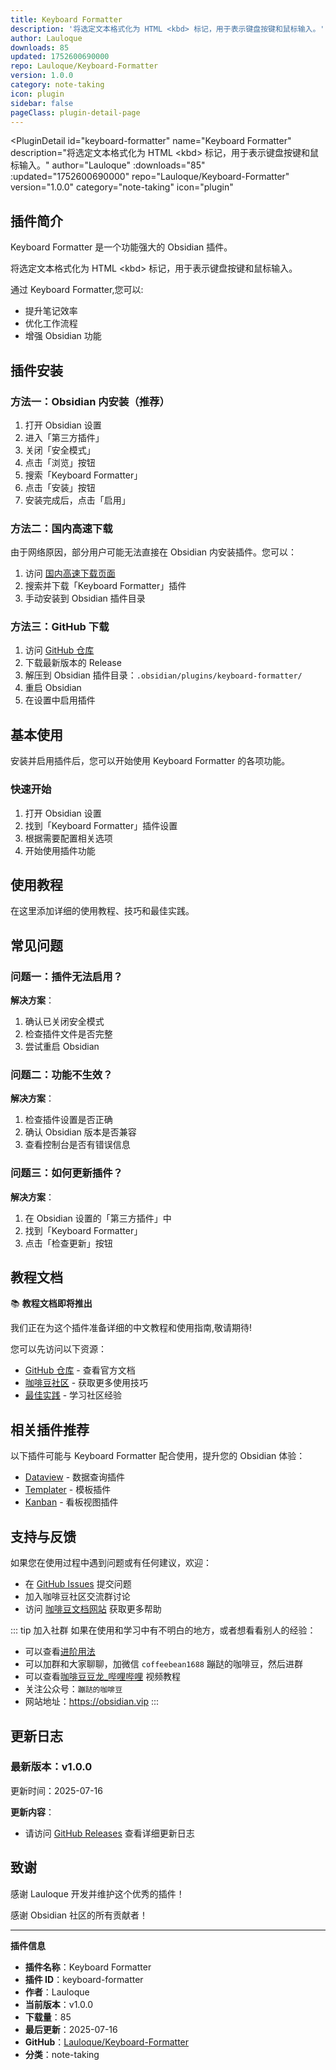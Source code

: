 ```yaml
---
title: Keyboard Formatter
description: '将选定文本格式化为 HTML <kbd> 标记，用于表示键盘按键和鼠标输入。'
author: Lauloque
downloads: 85
updated: 1752600690000
repo: Lauloque/Keyboard-Formatter
version: 1.0.0
category: note-taking
icon: plugin
sidebar: false
pageClass: plugin-detail-page
---
```


<PluginDetail
  id="keyboard-formatter"
  name="Keyboard Formatter"
  description="将选定文本格式化为 HTML &lt;kbd&gt; 标记，用于表示键盘按键和鼠标输入。"
  author="Lauloque"
  :downloads="85"
  :updated="1752600690000"
  repo="Lauloque/Keyboard-Formatter"
  version="1.0.0"
  category="note-taking"
  icon="plugin"
>

<!-- AUTO_GENERATED_START -->
## 插件简介

Keyboard Formatter 是一个功能强大的 Obsidian 插件。

将选定文本格式化为 HTML &lt;kbd&gt; 标记，用于表示键盘按键和鼠标输入。

通过 Keyboard Formatter,您可以:

- 提升笔记效率
- 优化工作流程
- 增强 Obsidian 功能

<!-- AUTO_GENERATED_END -->

<!-- AUTO_GENERATED_START -->
## 插件安装

### 方法一：Obsidian 内安装（推荐）

1. 打开 Obsidian 设置
2. 进入「第三方插件」
3. 关闭「安全模式」
4. 点击「浏览」按钮
5. 搜索「Keyboard Formatter」
6. 点击「安装」按钮
7. 安装完成后，点击「启用」

### 方法二：国内高速下载

由于网络原因，部分用户可能无法直接在 Obsidian 内安装插件。您可以：

1. 访问 [国内高速下载页面](/zh/documentation/obsidian-plugins-download.html)
2. 搜索并下载「Keyboard Formatter」插件
3. 手动安装到 Obsidian 插件目录

### 方法三：GitHub 下载

1. 访问 [GitHub 仓库](https://github.com/Lauloque/Keyboard-Formatter)
2. 下载最新版本的 Release
3. 解压到 Obsidian 插件目录：`.obsidian/plugins/keyboard-formatter/`
4. 重启 Obsidian
5. 在设置中启用插件

## 基本使用

安装并启用插件后，您可以开始使用 Keyboard Formatter 的各项功能。

### 快速开始

1. 打开 Obsidian 设置
2. 找到「Keyboard Formatter」插件设置
3. 根据需要配置相关选项
4. 开始使用插件功能

<!-- AUTO_GENERATED_END -->

<!-- CUSTOM_CONTENT_START:tutorial -->
## 使用教程

在这里添加详细的使用教程、技巧和最佳实践。

<!-- CUSTOM_CONTENT_END:tutorial -->

<!-- SHARED_CONTENT_START -->
## 常见问题

### 问题一：插件无法启用？

**解决方案**：
1. 确认已关闭安全模式
2. 检查插件文件是否完整
3. 尝试重启 Obsidian

### 问题二：功能不生效？

**解决方案**：
1. 检查插件设置是否正确
2. 确认 Obsidian 版本是否兼容
3. 查看控制台是否有错误信息

### 问题三：如何更新插件？

**解决方案**：
1. 在 Obsidian 设置的「第三方插件」中
2. 找到「Keyboard Formatter」
3. 点击「检查更新」按钮

## 教程文档

📚 **教程文档即将推出**

我们正在为这个插件准备详细的中文教程和使用指南,敬请期待!

您可以先访问以下资源：
- [GitHub 仓库](https://github.com/Lauloque/Keyboard-Formatter) - 查看官方文档
- [咖啡豆社区](/zh/bases/) - 获取更多使用技巧
- [最佳实践](/zh/best-practices/) - 学习社区经验

## 相关插件推荐

以下插件可能与 Keyboard Formatter 配合使用，提升您的 Obsidian 体验：

- [Dataview](/zh/plugins/dataview.html) - 数据查询插件
- [Templater](/zh/plugins/templater-obsidian.html) - 模板插件
- [Kanban](/zh/plugins/obsidian-kanban.html) - 看板视图插件

## 支持与反馈

如果您在使用过程中遇到问题或有任何建议，欢迎：

- 在 [GitHub Issues](https://github.com/Lauloque/Keyboard-Formatter/issues) 提交问题
- 加入咖啡豆社区交流群讨论
- 访问 [咖啡豆文档网站](https://obsidian.vip) 获取更多帮助

::: tip 加入社群
如果在使用和学习中有不明白的地方，或者想看看别人的经验：
- 可以查看[进阶用法](/zh/advanced)
- 可以加群和大家聊聊，加微信 `coffeebean1688` 蹦跶的咖啡豆，然后进群
- 可以查看[咖啡豆豆龙_哔哩哔哩](https://space.bilibili.com/618777356) 视频教程
- 关注公众号：`蹦跶的咖啡豆`
- 网站地址：https://obsidian.vip
:::
<!-- SHARED_CONTENT_END -->

<!-- AUTO_GENERATED_START -->
## 更新日志

### 最新版本：v1.0.0

更新时间：2025-07-16

**更新内容**：
- 请访问 [GitHub Releases](https://github.com/Lauloque/Keyboard-Formatter/releases) 查看详细更新日志

## 致谢

感谢 Lauloque 开发并维护这个优秀的插件！

感谢 Obsidian 社区的所有贡献者！

---

**插件信息**
- **插件名称**：Keyboard Formatter
- **插件 ID**：keyboard-formatter
- **作者**：Lauloque
- **当前版本**：v1.0.0
- **下载量**：85
- **最后更新**：2025-07-16
- **GitHub**：[Lauloque/Keyboard-Formatter](https://github.com/Lauloque/Keyboard-Formatter)
- **分类**：note-taking
<!-- AUTO_GENERATED_END -->

</PluginDetail>

